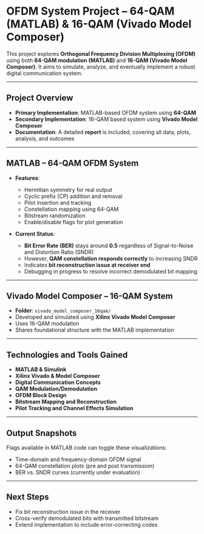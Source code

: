 # OFDM System Project – 64-QAM (MATLAB) & 16-QAM (Vivado Model Composer)

This project explores **Orthogonal Frequency Division Multiplexing (OFDM)** using both **64-QAM modulation (MATLAB)** and **16-QAM (Vivado Model Composer)**. It aims to simulate, analyze, and eventually implement a robust digital communication system.

---

## Project Overview

- **Primary Implementation**: MATLAB-based OFDM system using **64-QAM**
- **Secondary Implementation**: 16-QAM based system using **Vivado Model Composer**
- **Documentation**: A detailed **report** is included, covering all data, plots, analysis, and outcomes

---

## MATLAB – 64-QAM OFDM System

- **Features**:
  - Hermitian symmetry for real output
  - Cyclic prefix (CP) addition and removal
  - Pilot insertion and tracking
  - Constellation mapping using 64-QAM
  - Bitstream randomization
  - Enable/disable flags for plot generation

- **Current Status**:
  - **Bit Error Rate (BER)** stays around **0.5** regardless of Signal-to-Noise and Distortion Ratio (SNDR)
  - However, **QAM constellation responds correctly** to increasing SNDR
  - Indicates **bit reconstruction issue at receiver end**
  - Debugging in progress to resolve incorrect demodulated bit mapping

---

## Vivado Model Composer – 16-QAM System

- **Folder**: `vivado_model_composer_16qam/`
- Developed and simulated using **Xilinx Vivado Model Composer**
- Uses 16-QAM modulation
- Shares foundational structure with the MATLAB implementation

---

## Technologies and Tools Gained

- **MATLAB & Simulink**
- **Xilinx Vivado & Model Composer**
- **Digital Communication Concepts**
- **QAM Modulation/Demodulation**
- **OFDM Block Design**
- **Bitstream Mapping and Reconstruction**
- **Pilot Tracking and Channel Effects Simulation**

---

## Output Snapshots

Flags available in MATLAB code can toggle these visualizations:
- Time-domain and frequency-domain OFDM signal
- 64-QAM constellation plots (pre and post transmission)
- BER vs. SNDR curves (currently under evaluation)

---

## Next Steps

- Fix bit reconstruction issue in the receiver
- Cross-verify demodulated bits with transmitted bitstream
- Extend implementation to include error-correcting codes
